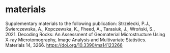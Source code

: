 # materials
Supplementary materials to the following publication: 
  Strzelecki, P.J., Świerczewska, A., Kopczewska, K., Fheed, A., Tarasiuk, J., Wroński, S., 2021. Decoding Rocks: An Assessment of Geomaterial Microstructure Using X-ray Microtomography, Image Analysis and Multivariate Statistics. Materials 14, 3266. https://doi.org/10.3390/ma14123266
